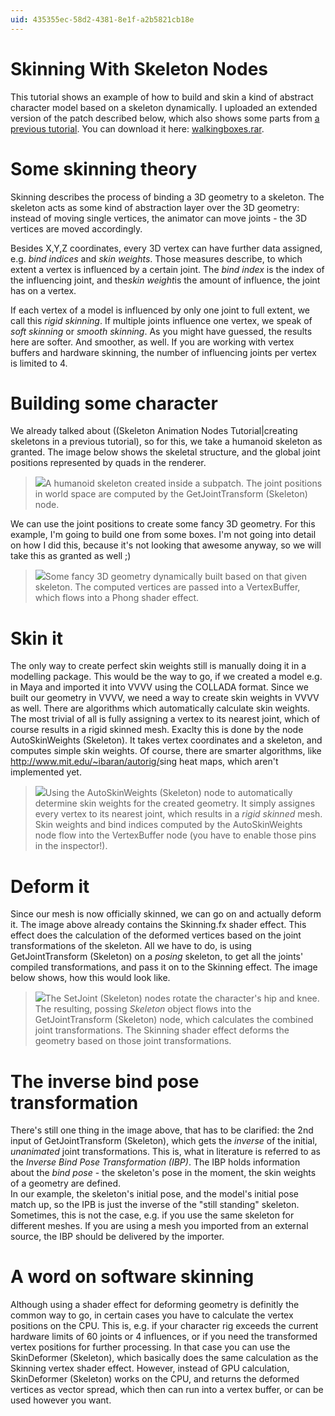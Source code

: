 ```yaml
---
uid: 435355ec-58d2-4381-8e1f-a2b5821cb18e
---
```


# Skinning With Skeleton Nodes


This tutorial shows an example of how to build and skin a kind of abstract character model based on a skeleton dynamically. I uploaded an extended version of the patch described below, which also shows some parts from [a previous tutorial](xref:4c4a36ab-7a01-45dc-a4f9-9ed88c319918). You can download it here: <a href="http://sagishi.zive.at/vvvvwiki/walkingboxes.rar" class="extURL" target="_blank">walkingboxes.rar</a>.</p>   

# Some skinning theory

Skinning describes the process of binding a 3D geometry to a skeleton. The skeleton acts as some kind of abstraction layer over the 3D geometry: instead of moving single vertices, the animator can move joints - the 3D vertices are moved accordingly.  

Besides X,Y,Z coordinates, every 3D vertex can have further data assigned, e.g. *bind indices* and *skin weights*. Those measures describe, to which extent a vertex is influenced by a certain joint. The *bind index* is the index of the influencing joint, and the*skin weight*is the amount of influence, the joint has on a vertex.  

If each vertex of a model is influenced by only one joint to full extent, we call this *rigid skinning*. If multiple joints influence one vertex, we speak of *soft skinning* or *smooth skinning*. As you might have guessed, the results here are softer. And smoother, as well. If you are working with vertex buffers and hardware skinning, the number of influencing joints per vertex is limited to 4.  

# Building some character

We already talked about ((Skeleton Animation Nodes Tutorial|creating skeletons in a previous tutorial), so for this, we take a humanoid skeleton as granted. The image below shows the skeletal structure, and the global joint positions represented by quads in the renderer.  

>![](~/img/skinning_example11_1.png "")A humanoid skeleton created inside a subpatch. The joint positions in world space are computed by the <span class="node">GetJointTransform (Skeleton)</span> node.  

We can use the joint positions to create some fancy 3D geometry. For this example, I'm going to build one from some boxes. I'm not going into detail on how I did this, because it's not looking that awesome anyway, so we will take this as granted as well ;)  

>![](~/img/skinning_example21.png "")Some fancy 3D geometry dynamically built based on that given skeleton. The computed vertices are passed into a VertexBuffer, which flows into a Phong shader effect.  

# Skin it

The only way to create perfect skin weights still is manually doing it in a modelling package. This would be the way to go, if we created a model e.g. in Maya and imported it into VVVV using the COLLADA format. Since we built our geometry in VVVV, we need a way to create skin weights in VVVV as well. There are algorithms which automatically calculate skin weights. The most trivial of all is fully assigning a vertex to its nearest joint, which of course results in a rigid skinned mesh. Exaclty this is done by the node <span class="node">AutoSkinWeights (Skeleton)</span>. It takes vertex coordinates and a skeleton, and computes simple skin weights. Of course, there are smarter algorithms, like <a href="http://www.mit.edu/~ibaran/autorig/" class="extURL" target="_blank">http://www.mit.edu/~ibaran/autorig/</a>sing heat maps</a>, which aren't implemented yet.  

>![](~/img/skinning_example31.png "")Using the <span class="node">AutoSkinWeights (Skeleton)</span> node to automatically determine skin weights for the created geometry. It simply assignes every vertex to its nearest joint, which results in a *rigid skinned* mesh. Skin weights and bind indices computed by the AutoSkinWeights node flow into the VertexBuffer node (you have to enable those pins in the inspector!).  

# Deform it

Since our mesh is now officially skinned, we can go on and actually deform it. The image above already contains the Skinning.fx shader effect. This effect does the calculation of the deformed vertices based on the joint transformations of the skeleton. All we have to do, is using <span class="node">GetJointTransform (Skeleton)</span> on a *posing* skeleton, to get all the joints' compiled transformations, and pass it on to the Skinning effect. The image below shows, how this would look like.  

>![](~/img/skinning_example41.png "")The <span class="node">SetJoint (Skeleton)</span> nodes rotate the character\'s hip and knee. The resulting, possing *Skeleton* object flows into the <span class="node">GetJointTransform (Skeleton)</span> node, which calculates the combined joint transformations. The Skinning shader effect deforms the geometry based on those joint transformations.  

# The inverse bind pose transformation

There's still one thing in the image above, that has to be clarified: the 2nd input of <span class="node">GetJointTransform (Skeleton)</span>, which gets the *inverse* of the initial, *unanimated* joint transformations. This is, what in literature is referred to as the *Inverse Bind Pose Transformation (IBP)*. The IBP holds information about the *bind pose* - the skeleton's pose in the moment, the skin weights of a geometry are defined.  
In our example, the skeleton's initial pose, and the model's initial pose match up, so the IPB is just the inverse of the "still standing" skeleton. Sometimes, this is not the case, e.g. if you use the same skeleton for different meshes. If you are using a mesh you imported from an external source, the IBP should be delivered by the importer.  


# A word on software skinning

Although using a shader effect for deforming geometry is definitly the common way to go, in certain cases you have to calculate the vertex positions on the CPU. This is, e.g. if your character rig exceeds the current hardware limits of 60 joints or 4 influences, or if you need the transformed vertex positions for further processing. In that case you can use the <span class="node">SkinDeformer (Skeleton)</span>, which basically does the same calculation as the Skinning vertex shader effect. However, instead of GPU calculation, <span class="node">SkinDeformer (Skeleton)</span> works on the CPU, and returns the deformed vertices as vector spread, which then can run into a vertex buffer, or can be used however you want.  